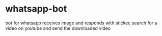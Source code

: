 # whatsapp-bot
bot for whatsapp receives image and responds with sticker, search for a video on youtube and send the downloaded video
